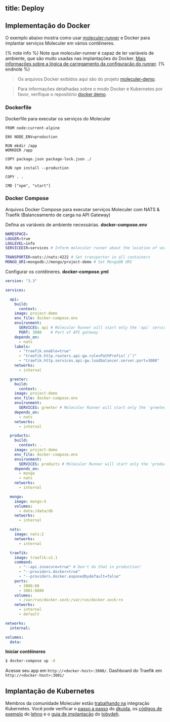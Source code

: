 title: Deploy
---

## Implementação do Docker
O exemplo abaixo mostra como usar [moleculer-runner](runner.html) e Docker para implantar serviços Moleculer em vários contêineres.

{% note info %}
Note que moleculer-runner é capaz de ler variáveis de ambiente, que são muito usadas nas implantações do Docker. [Mais informações sobre a lógica de carregamento da configuração do runner](runner.html#Configuration-loading-logic).
{% endnote %}

> Os arquivos Docker exibidos aqui são do projeto [moleculer-demo](usage.html#Create-a-Moleculer-project).

> Para informações detalhadas sobre o modo Docker e Kubernetes por favor, verifique o repositório [docker demo](https://github.com/moleculerjs/docker-demo).

### Dockerfile
Dockerfile para executar os serviços do Moleculer

```docker
FROM node:current-alpine

ENV NODE_ENV=production

RUN mkdir /app
WORKDIR /app

COPY package.json package-lock.json ./

RUN npm install --production

COPY . .

CMD ["npm", "start"]
```

### Docker Compose
Arquivos Docker Compose para executar serviços Moleculer com NATS & Traefik (Balanceamento de carga na API Gateway)

Defina as variáveis de ambiente necessárias. **docker-compose.env**
```bash
NAMESPACE=
LOGGER=true
LOGLEVEL=info
SERVICEDIR=services # Inform moleculer runner about the location of service files

TRANSPORTER=nats://nats:4222 # Set transporter in all containers
MONGO_URI=mongodb://mongo/project-demo # Set MongoDB URI

```

Configurar os contêineres. **docker-compose.yml**
```yaml
version: "3.3"

services:

  api:
    build:
      context: .
    image: project-demo
    env_file: docker-compose.env
    environment:
      SERVICES: api # Moleculer Runner will start only the 'api' service in this container
      PORT: 3000    # Port of API gateway
    depends_on:
      - nats
    labels:
      - "traefik.enable=true"
      - "traefik.http.routers.api-gw.rule=PathPrefix(`/`)"
      - "traefik.http.services.api-gw.loadbalancer.server.port=3000"
    networks:
      - internal

  greeter:
    build:
      context: .
    image: project-demo
    env_file: docker-compose.env
    environment:
      SERVICES: greeter # Moleculer Runner will start only the 'greeter' service in this container
    depends_on:
      - nats
    networks:
      - internal

  products:
    build:
      context: .
    image: project-demo
    env_file: docker-compose.env
    environment:
      SERVICES: products # Moleculer Runner will start only the 'products' service in this container
    depends_on:
      - mongo
      - nats
    networks:
      - internal

  mongo:
    image: mongo:4
    volumes:
      - data:/data/db
    networks:
      - internal

  nats:
    image: nats:2
    networks:
      - internal

  traefik:
    image: traefik:v2.1
    command:
      - "--api.insecure=true" # Don't do that in production!
      - "--providers.docker=true"
      - "--providers.docker.exposedbydefault=false"
    ports:
      - 3000:80
      - 3001:8080
    volumes:
      - /var/run/docker.sock:/var/run/docker.sock:ro
    networks:
      - internal
      - default

networks:
  internal:

volumes:
  data:
```

**Iniciar contêineres**
```bash
$ docker-compose up -d
```

Acesse seu app em `http://<docker-host>:3000/`. Dashboard do Traefik em `http://<docker-host>:3001/`

## Implantação de Kubernetes
Membros da comunidade Moleculer estão [trabalhando na](https://github.com/moleculerjs/moleculer/issues/512) integração Kubernetes. Você pode verificar o [passo a passo](https://dankuida.com/moleculer-deployment-thoughts-8e0fc8c0fb07) do [dkuida](https://github.com/dkuida), os [códigos de exemplo](https://github.com/lehno/moleculer-k8s-examples) do [lehno](https://github.com/lehno) e o [guia de implantação](https://gist.github.com/tobydeh/0aa33a5b672821f777165159b6a22cc5) do [tobydeh](https://github.com/tobydeh).
